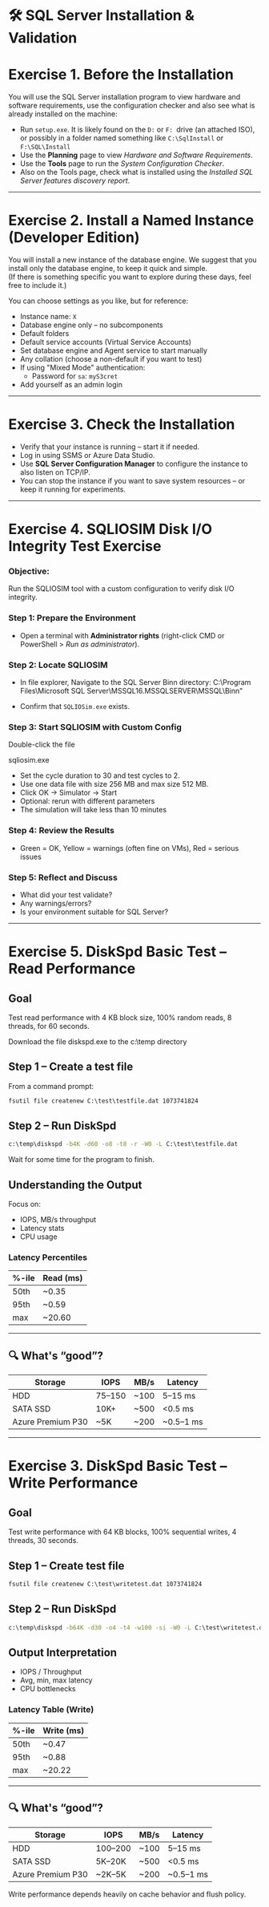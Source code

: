 # 🛠️ SQL Server Installation & Validation

# Exercise 1. Before the Installation

You will use the SQL Server installation program to view hardware and software requirements, use the configuration checker and also see what is already installed on the machine:

- Run `setup.exe`. It is likely found on the `D:` or `F: `drive (an attached ISO), or possibly in a folder named something like `C:\SqlInstall` or `F:\SQL\Install`
- Use the **Planning** page to view *Hardware and Software Requirements*.
- Use the **Tools** page to run the *System Configuration Checker*.
- Also on the Tools page, check what is installed using the *Installed SQL Server features discovery report*.

---

# Exercise 2. Install a Named Instance (Developer Edition)

You will install a new instance of the database engine. We suggest that you install only the database engine, to keep it quick and simple.  
(If there is something specific you want to explore during these days, feel free to include it.)

You can choose settings as you like, but for reference:

- Instance name: `X`
- Database engine only – no subcomponents
- Default folders
- Default service accounts (Virtual Service Accounts)
- Set database engine and Agent service to start manually
- Any collation (choose a non-default if you want to test)
- If using "Mixed Mode" authentication:
  - Password for `sa`: `myS3cret`
- Add yourself as an admin login

---

# Exercise 3. Check the Installation

- Verify that your instance is running – start it if needed.
- Log in using SSMS or Azure Data Studio.
- Use **SQL Server Configuration Manager** to configure the instance to also listen on TCP/IP.
- You can stop the instance if you want to save system resources – or keep it running for experiments.

---

# Exercise 4. SQLIOSIM Disk I/O Integrity Test Exercise

### Objective:
Run the SQLIOSIM tool with a custom configuration to verify disk I/O integrity.

### Step 1: Prepare the Environment

- Open a terminal with **Administrator rights** (right-click CMD or PowerShell > *Run as administrator*).

### Step 2: Locate SQLIOSIM

- In file explorer, Navigate to the SQL Server Binn directory:
C:\Program Files\Microsoft SQL Server\MSSQL16.MSSQLSERVER\MSSQL\Binn"

- Confirm that `SQLIOSim.exe` exists.

### Step 3: Start SQLIOSIM with Custom Config

Double-click the file

sqliosim.exe


- Set the cycle duration to 30 and test cycles to 2.
- Use one data file with size 256 MB and max size 512 MB.
- Click OK → Simulator → Start
- Optional: rerun with different parameters
- The simulation will take less than 10 minutes

### Step 4: Review the Results

- Green = OK, Yellow = warnings (often fine on VMs), Red = serious issues

### Step 5: Reflect and Discuss

- What did your test validate?
- Any warnings/errors?
- Is your environment suitable for SQL Server?

---

# Exercise 5. DiskSpd Basic Test – Read Performance

## Goal
Test read performance with 4 KB block size, 100% random reads, 8 threads, for 60 seconds.

Download the file diskspd.exe to the c:\temp directory

## Step 1 – Create a test file
From a command prompt:

```cmd
fsutil file createnew C:\test\testfile.dat 1073741824
```

## Step 2 – Run DiskSpd

```cmd
c:\temp\diskspd -b4K -d60 -o8 -t8 -r -W0 -L C:\test\testfile.dat
```
Wait for some time for the program to finish.

## Understanding the Output

Focus on:
- IOPS, MB/s throughput
- Latency stats
- CPU usage

### Latency Percentiles

| %-ile  | Read (ms) |
|--------|-----------|
| 50th   | ~0.35     |
| 95th   | ~0.59     |
| max    | ~20.60    |

---

## 🔍 What's “good”?

| Storage           | IOPS   | MB/s   | Latency   |
|-------------------|--------|--------|-----------|
| HDD               | 75–150 | ~100   | 5–15 ms   |
| SATA SSD          | 10K+   | ~500   | <0.5 ms   |
| Azure Premium P30 | ~5K    | ~200   | ~0.5–1 ms |

---

# Exercise 3. DiskSpd Basic Test – Write Performance

## Goal
Test write performance with 64 KB blocks, 100% sequential writes,  4 threads, 30 seconds.

## Step 1 – Create test file

```cmd
fsutil file createnew C:\test\writetest.dat 1073741824
```

## Step 2 – Run DiskSpd

```cmd
c:\temp\diskspd -b64K -d30 -o4 -t4 -w100 -si -W0 -L C:\test\writetest.dat
```

## Output Interpretation

- IOPS / Throughput
- Avg, min, max latency
- CPU bottlenecks

### Latency Table (Write)

| %-ile  | Write (ms) |
|--------|------------|
| 50th   | ~0.47      |
| 95th   | ~0.88      |
| max    | ~20.22     |

---

## 🔍 What's “good”?

| Storage           | IOPS   | MB/s   | Latency   |
|-------------------|--------|--------|-----------|
| HDD               | 100–200| ~100   | 5–15 ms   |
| SATA SSD          | 5K–20K | ~500   | <0.5 ms   |
| Azure Premium P30 | ~2K–5K | ~200   | ~0.5–1 ms |

Write performance depends heavily on cache behavior and flush policy.
